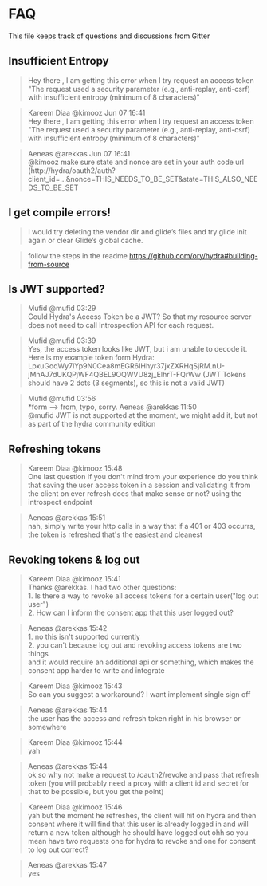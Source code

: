 # FAQ

This file keeps track of questions and discussions from Gitter

## Insufficient Entropy

> Hey there , I am getting this error when I try request an access token "The request used a security parameter (e.g., anti-replay, anti-csrf) with insufficient entropy (minimum of 8 characters)"

> Kareem Diaa @kimooz Jun 07 16:41  
Hey there , I am getting this error when I try request an access token "The request used a security parameter (e.g., anti-replay, anti-csrf) with insufficient entropy (minimum of 8 characters)"

> Aeneas @arekkas Jun 07 16:41  
@kimooz make sure state and nonce are set in your auth code url (http://hydra/oauth2/auth?client_id=...&nonce=THIS_NEEDS_TO_BE_SET&state=THIS_ALSO_NEEDS_TO_BE_SET

## I get compile errors!

> I would try deleting the vendor dir and glide’s files and try glide init again or clear Glide’s global cache.

> follow the steps in the readme https://github.com/ory/hydra#building-from-source

## Is JWT supported?

> Mufid @mufid 03:29  
> Could Hydra's Access Token be a JWT? So that my resource server does not need to call Introspection API for each request.

> Mufid @mufid 03:39  
Yes, the access token looks like JWT, but i am unable to decode it. Here is my example token form Hydra: LpxuGoqWy7lYp9N0Cea8mEGR6IHhyr37jxZXRHqSjRM.nU-jMnAJ7dUKQPjWF4QBEL9OQWVU8zj_ElhrT-FQrWw (JWT Tokens should have 2 dots (3 segments), so this is not a valid JWT)

> Mufid @mufid 03:56  
*form --> from, typo, sorry.
> Aeneas @arekkas 11:50  
@mufid JWT is not supported at the moment, we might add it, but not as part of the hydra community edition

## Refreshing tokens

> Kareem Diaa @kimooz 15:48  
One last question  if you don't mind
from your experience do you think that saving the user access token in a session and validating it from the client on ever refresh does that make sense or not?
using the introspect endpoint

> Aeneas @arekkas 15:51  
nah, simply write your http calls in a way that if a 401 or 403 occurrs, the token is refreshed
that's the easiest
and cleanest

## Revoking tokens & log out

> Kareem Diaa @kimooz 15:41  
Thanks @arekkas. I had two other questions:  
1\. Is there a way to revoke all access tokens for a certain user("log out user")  
2\. How can I inform the consent app that this user logged out?  

> Aeneas @arekkas 15:42  
1\. no this isn't supported currently  
2\. you can't because log out and revoking access tokens are two things  
and it would require an additional api or something, which makes the consent app harder to write and integrate

> Kareem Diaa @kimooz 15:43  
So can you suggest a workaround?
I want implement single sign off

> Aeneas @arekkas 15:44  
the user has the access and refresh token right
in his browser or somewhere

> Kareem Diaa @kimooz 15:44  
yah

> Aeneas @arekkas 15:44  
ok so why not make a request to /oauth2/revoke
and pass that refresh token
(you will probably need a proxy with a client id and secret for that to be possible, but you get the point)

> Kareem Diaa @kimooz 15:46  
yah but the moment he refreshes, the client will hit on hydra and then consent where it will find that this user is already logged in
and will return a new token although he should have logged out
ohh so you mean have two requests one for hydra to revoke and one for consent to log out correct?

> Aeneas @arekkas 15:47  
yes
